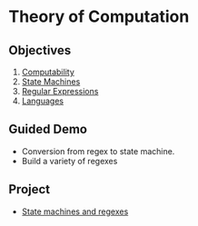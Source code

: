 # Theory of Computation

## Objectives

1. [Computability](objectives/computability)
2. [State Machines](objectives/state-machines)
3. [Regular Expressions](objectives/regex)
4. [Languages](objectives/languages)

## Guided Demo

* Conversion from regex to state machine.
* Build a variety of regexes

## Project

* [State machines and regexes](projects/state-mach-regex)